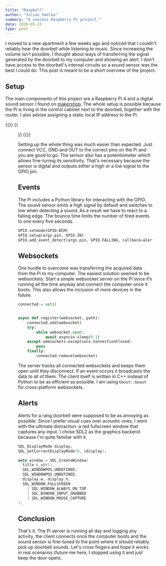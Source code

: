 ```yaml
---
title: "Raspbell"
author: "Julian Smolka"
summary: "A useless Raspberry Pi project."
date: 2020-05-23
type: post
---
```

I moved to a new apartment a few weeks ago and noticed that I couldn't reliably hear the doorbell while listening to music. Since increasing the volume isn't possible, I thought about ways of transferring the signal generated by the doorbell to my computer and showing an alert. I don't have access to the doorbell's internal circuits so a sound sensor was the best I could do. This post is meant to be a short overview of the project.

## Setup
The main components of this project are a Raspberry Pi 4 and a digital sound sensor I found on [makershop](https://www.makershop.de/sensoren/sound/schall-sensor-modul/). The whole setup is possible because the Pi is living in the control cabinet next to the doorbell, together with the router. I also advise assigning a static local IP address to the Pi.

{{<figures>}}
  {{<figure src="raspbell.jpg">}}
{{</figures>}}

Setting up the whole thing was much easier than expected. Just connect VCC, GND and OUT to the correct pins on the Pi and you are good to go. The sensor also has a potentiometer which allows fine-tuning its sensitivity. That's necessary because the sensor is digital and outputs either a high or a low signal to the GPIO pin.

## Events
The Pi includes a Python library for interacting with the GPIO. The sound sensor emits a high signal by default and switches to low when detecting a sound. As a result we have to react to a falling edge. The bounce time limits the number of fired events to one every five seconds.

```python
GPIO.setmode(GPIO.BCM)
GPIO.setup(args.pin, GPIO.IN)
GPIO.add_event_detect(args.pin, GPIO.FALLING, callback=alert, bouncetime=5000)
```

## Websockets
One hurdle to overcome was transferring the acquired data from the Pi to my computer. The easiest solution seemed to be websockets. Start a simple websocket server on the Pi since it’s running all the time anyway and connect the computer once it boots. This also allows the inclusion of more devices in the future.

```python
connected = set()


async def register(websocket, path):
    connected.add(websocket)
    try:
        while websocket.open:
            await asyncio.sleep(0.1)
    except websockets.exceptions.ConnectionClosed:
        pass
    finally:
        connected.remove(websocket)
```
The server tracks all connected websockets and keeps them open until they disconnect. If an event occurs it broadcasts the data to all of them. The client itself is written in C++ instead of Python to be as efficient as possible. I am using `boost::beast` for cross-platform websockets.

## Alerts
Alerts for a rang doorbell were supposed to be as annoying as possible. Since I prefer visual cues over acoustic ones, I went with the ultimate distraction: a red fullscreen window that captures any input. I chose SDL2 as the graphics backend because I'm quite familiar with it.

```cpp
SDL_DisplayMode display;
SDL_GetCurrentDisplayMode(0, &display);

auto window = SDL_CreateWindow(
  title.c_str(),
  SDL_WINDOWPOS_UNDEFINED,
  SDL_WINDOWPOS_UNDEFINED,
  display.w, display.h,
  SDL_WINDOW_FULLSCREEN
    | SDL_WINDOW_ALWAYS_ON_TOP
    | SDL_WINDOW_INPUT_GRABBED
    | SDL_WINDOW_MOUSE_CAPTURE
);
```

## Conclusion
That's it. The Pi server is running all day and logging any activity, the client connects once the computer boots and the sound sensor is fine-tuned to the point where it should reliably pick up doorbell sounds. Let's cross fingers and hope it works in real scenarios (future me here, I stopped using it and just keep the door open).
